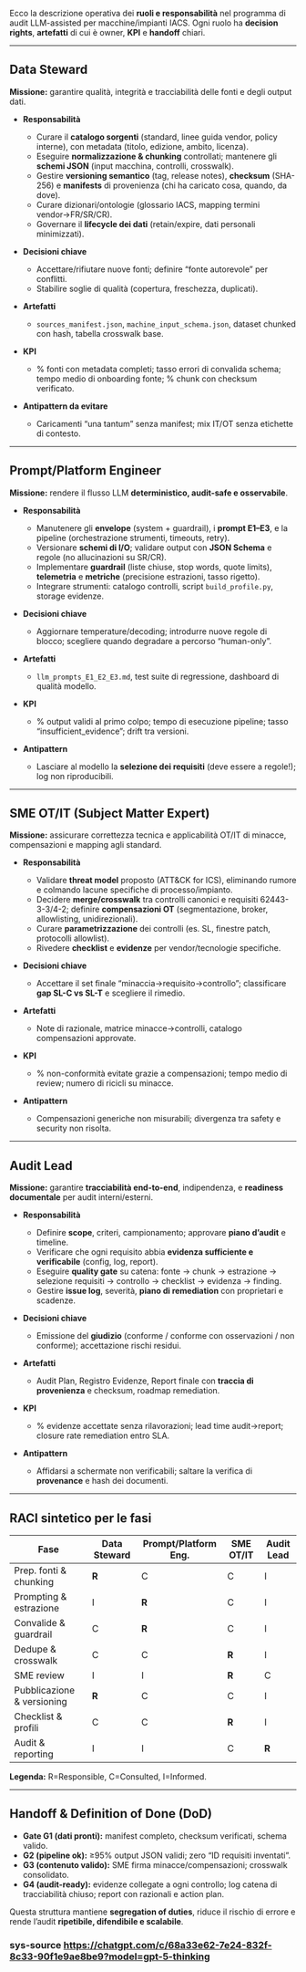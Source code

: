 Ecco la descrizione operativa dei **ruoli e responsabilità** nel programma di audit LLM-assisted per macchine/impianti IACS. Ogni ruolo ha **decision rights**, **artefatti** di cui è owner, **KPI** e **handoff** chiari.

---

## Data Steward

**Missione:** garantire qualità, integrità e tracciabilità delle fonti e degli output dati.

* **Responsabilità**

  * Curare il **catalogo sorgenti** (standard, linee guida vendor, policy interne), con metadata (titolo, edizione, ambito, licenza).
  * Eseguire **normalizzazione & chunking** controllati; mantenere gli **schemi JSON** (input macchina, controlli, crosswalk).
  * Gestire **versioning semantico** (tag, release notes), **checksum** (SHA-256) e **manifests** di provenienza (chi ha caricato cosa, quando, da dove).
  * Curare dizionari/ontologie (glossario IACS, mapping termini vendor→FR/SR/CR).
  * Governare il **lifecycle dei dati** (retain/expire, dati personali minimizzati).
* **Decisioni chiave**

  * Accettare/rifiutare nuove fonti; definire “fonte autorevole” per conflitti.
  * Stabilire soglie di qualità (copertura, freschezza, duplicati).
* **Artefatti**

  * `sources_manifest.json`, `machine_input_schema.json`, dataset chunked con hash, tabella crosswalk base.
* **KPI**

  * % fonti con metadata completi; tasso errori di convalida schema; tempo medio di onboarding fonte; % chunk con checksum verificato.
* **Antipattern da evitare**

  * Caricamenti “una tantum” senza manifest; mix IT/OT senza etichette di contesto.

---

## Prompt/Platform Engineer

**Missione:** rendere il flusso LLM **deterministico, audit-safe e osservabile**.

* **Responsabilità**

  * Manutenere gli **envelope** (system + guardrail), i **prompt E1–E3**, e la pipeline (orchestrazione strumenti, timeouts, retry).
  * Versionare **schemi di I/O**; validare output con **JSON Schema** e regole (no allucinazioni su SR/CR).
  * Implementare **guardrail** (liste chiuse, stop words, quote limits), **telemetria** e **metriche** (precisione estrazioni, tasso rigetto).
  * Integrare strumenti: catalogo controlli, script `build_profile.py`, storage evidenze.
* **Decisioni chiave**

  * Aggiornare temperature/decoding; introdurre nuove regole di blocco; scegliere quando degradare a percorso “human-only”.
* **Artefatti**

  * `llm_prompts_E1_E2_E3.md`, test suite di regressione, dashboard di qualità modello.
* **KPI**

  * % output validi al primo colpo; tempo di esecuzione pipeline; tasso “insufficient\_evidence”; drift tra versioni.
* **Antipattern**

  * Lasciare al modello la **selezione dei requisiti** (deve essere a regole!); log non riproducibili.

---

## SME OT/IT (Subject Matter Expert)

**Missione:** assicurare correttezza tecnica e applicabilità OT/IT di minacce, compensazioni e mapping agli standard.

* **Responsabilità**

  * Validare **threat model** proposto (ATT\&CK for ICS), eliminando rumore e colmando lacune specifiche di processo/impianto.
  * Decidere **merge/crosswalk** tra controlli canonici e requisiti 62443-3-3/4-2; definire **compensazioni OT** (segmentazione, broker, allowlisting, unidirezionali).
  * Curare **parametrizzazione** dei controlli (es. SL, finestre patch, protocolli allowlist).
  * Rivedere **checklist** e **evidenze** per vendor/tecnologie specifiche.
* **Decisioni chiave**

  * Accettare il set finale “minaccia→requisito→controllo”; classificare **gap SL-C vs SL-T** e scegliere il rimedio.
* **Artefatti**

  * Note di razionale, matrice minacce→controlli, catalogo compensazioni approvate.
* **KPI**

  * % non-conformità evitate grazie a compensazioni; tempo medio di review; numero di ricicli su minacce.
* **Antipattern**

  * Compensazioni generiche non misurabili; divergenza tra safety e security non risolta.

---

## Audit Lead

**Missione:** garantire **tracciabilità end-to-end**, indipendenza, e **readiness documentale** per audit interni/esterni.

* **Responsabilità**

  * Definire **scope**, criteri, campionamento; approvare **piano d’audit** e timeline.
  * Verificare che ogni requisito abbia **evidenza sufficiente e verificabile** (config, log, report).
  * Eseguire **quality gate** su catena: fonte → chunk → estrazione → selezione requisiti → controllo → checklist → evidenza → finding.
  * Gestire **issue log**, severità, **piano di remediation** con proprietari e scadenze.
* **Decisioni chiave**

  * Emissione del **giudizio** (conforme / conforme con osservazioni / non conforme); accettazione rischi residui.
* **Artefatti**

  * Audit Plan, Registro Evidenze, Report finale con **traccia di provenienza** e checksum, roadmap remediation.
* **KPI**

  * % evidenze accettate senza rilavorazioni; lead time audit→report; closure rate remediation entro SLA.
* **Antipattern**

  * Affidarsi a schermate non verificabili; saltare la verifica di **provenance** e hash dei documenti.

---

## RACI sintetico per le fasi

| Fase                       | Data Steward | Prompt/Platform Eng. | SME OT/IT | Audit Lead |
| -------------------------- | ------------ | -------------------- | --------- | ---------- |
| Prep. fonti & chunking     | **R**        | C                    | C         | I          |
| Prompting & estrazione     | I            | **R**                | C         | I          |
| Convalide & guardrail      | C            | **R**                | C         | I          |
| Dedupe & crosswalk         | C            | C                    | **R**     | I          |
| SME review                 | I            | I                    | **R**     | C          |
| Pubblicazione & versioning | **R**        | C                    | C         | I          |
| Checklist & profili        | C            | C                    | **R**     | I          |
| Audit & reporting          | I            | I                    | C         | **R**      |

**Legenda:** R=Responsible, C=Consulted, I=Informed.

---

## Handoff & Definition of Done (DoD)

* **Gate G1 (dati pronti):** manifest completo, checksum verificati, schema valido.
* **G2 (pipeline ok):** ≥95% output JSON validi; zero “ID requisiti inventati”.
* **G3 (contenuto valido):** SME firma minacce/compensazioni; crosswalk consolidato.
* **G4 (audit-ready):** evidenze collegate a ogni controllo; log catena di tracciabilità chiuso; report con razionali e action plan.

Questa struttura mantiene **segregation of duties**, riduce il rischio di errore e rende l’audit **ripetibile, difendibile e scalabile**.

### sys-source https://chatgpt.com/c/68a33e62-7e24-832f-8c33-90f1e9ae8be9?model=gpt-5-thinking